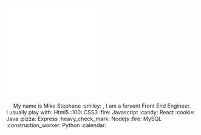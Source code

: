 <span> ![introduction](./image.svg) 
 <center>My name is Mike Stephane :smiley: , I am a fervent Front End Engineer.</center>
I usually play with:
 Html5 :100:
 CSS3  :fire:
 Javascript :candy:
React :cookie:
 Java :pizza:
Express :heavy_check_mark:
Nodejs :fire:
MySQL :construction_worker:
Python :calendar:
 </span>





